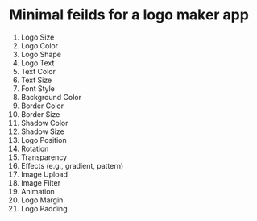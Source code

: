 # Minimal feilds for a logo maker app

1. Logo Size
2. Logo Color
3. Logo Shape
4. Logo Text
5. Text Color
6. Text Size
7. Font Style
8. Background Color
9. Border Color
10. Border Size
11. Shadow Color
12. Shadow Size
13. Logo Position
14. Rotation
15. Transparency
16. Effects (e.g., gradient, pattern)
17. Image Upload
18. Image Filter
19. Animation
20. Logo Margin
21. Logo Padding
